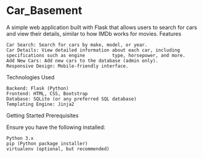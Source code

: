 # Car_Basement

A simple web application built with Flask that allows users to search for cars and view their details, similar to how IMDb works for movies.
Features

    Car Search: Search for cars by make, model, or year.
    Car Details: View detailed information about each car, including specifications such as engine          type, horsepower, and more.
    Add New Cars: Add new cars to the database (admin only).
    Responsive Design: Mobile-friendly interface.

Technologies Used

    Backend: Flask (Python)
    Frontend: HTML, CSS, Bootstrap
    Database: SQLite (or any preferred SQL database)
    Templating Engine: Jinja2

Getting Started
Prerequisites

Ensure you have the following installed:

    Python 3.x
    pip (Python package installer)
    virtualenv (optional, but recommended)
